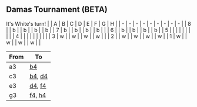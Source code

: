 ## Damas Tournament (BETA)

It's White's turn!
|   | A | B | C | D | E | F | G | H |
| - | - | - | - | - | - | - | - | - |
| 8 |   | b |   | b |   | b |   | b |
| 7 | b |   | b |   | b |   | b |   |
| 6 |   | b |   | b |   | b |   | b |
| 5 |   |   |   |   |   |   |   |   |
| 4 |   |   |   |   |   |   |   |   |
| 3 | w |   | w |   | w |   | w |   |
| 2 |   | w |   | w |   | w |   | w |
| 1 | w |   | w |   | w |   | w |   |

| From | To |
| ---- | -- |
| a3 | [b4](https://github.com/Igor0Pires/Igor0Pires/issues/new?title=damas%7Cmove%7Ca3-b4) |
| c3 | [b4](https://github.com/Igor0Pires/Igor0Pires/issues/new?title=damas%7Cmove%7Cc3-b4), [d4](https://github.com/Igor0Pires/Igor0Pires/issues/new?title=damas%7Cmove%7Cc3-d4) |
| e3 | [d4](https://github.com/Igor0Pires/Igor0Pires/issues/new?title=damas%7Cmove%7Ce3-d4), [f4](https://github.com/Igor0Pires/Igor0Pires/issues/new?title=damas%7Cmove%7Ce3-f4) |
| g3 | [f4](https://github.com/Igor0Pires/Igor0Pires/issues/new?title=damas%7Cmove%7Cg3-f4), [h4](https://github.com/Igor0Pires/Igor0Pires/issues/new?title=damas%7Cmove%7Cg3-h4) |

